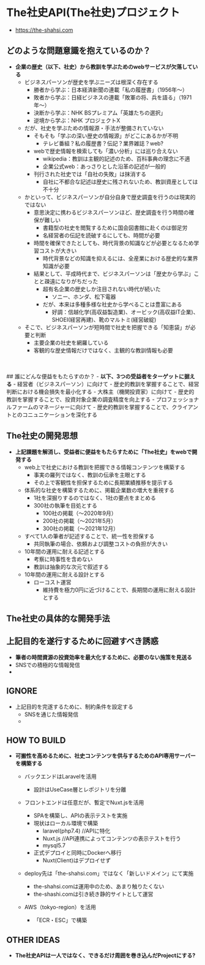 # The社史API(The社史)プロジェクト
   - https://the-shahsi.com
## どのような問題意識を抱えているのか？
- <strong>企業の歴史（以下、社史）から教訓を学ぶためのwebサービスが欠落している</strong>
   - ビジネスパーソンが歴史を学ぶニーズは根深く存在する
      - 勝者から学ぶ：日本経済新聞の連載「私の履歴書」（1956年〜）
      - 敗者から学ぶ：日経ビジネスの連載「敗軍の将、兵を語る」（1971年〜）
      - 決断から学ぶ：NHK BSプレミアム「英雄たちの選択」
      - 逆境から学ぶ：NHK プロジェクトX
   - だが、社史を学ぶための情報源・手法が整備されていない
      - そもそも「学ぶの深い歴史の情報源」がどこにあるかが不明
         - テレビ番組？私の履歴書？伝記？業界雑誌？web?
      - webで歴史情報を検索しても「濃い分析」には巡り合えない
         - wikipedia：教訓は主観的記述のため、百科事典の理念に不適
         - 企業公式web：あっさりとした沿革の記述が一般的
      - 刊行された社史では「自社の失敗」は抹消する
         - 自社に不都合な記述は歴史に残されないため、教訓資産としては不十分
   - かといって、ビジネスパーソンが自分自身で歴史調査を行うのは現実的ではない
      - 意思決定に携わるビジネスパーソンほど、歴史調査を行う時間の確保が難しい
         - 書籍型の社史を閲覧するために国会図書館に赴くのは御足労
         - 名経営者の伝記を読破するにしても、時間が必要
      - 時間を確保できたとしても、時代背景の知識などが必要となるため学習コストが大きい
         - 時代背景などの知識を抑えるには、全産業における歴史的な業界知識が必要
      - 結果として、平成時代まで、ビジネスパーソンは「歴史から学ぶ」ことと疎遠になりがちだった
         - 超有名企業の歴史しか注目されない時代が続いた
            - ソニー、ホンダ、松下電器
         - だが、本来は多種多様な社史から学べることは豊富にある
            - 好調：信越化学(高収益製造業)、オービック(高収益IT企業)、SHOEI(経営再建)、靴のマルトミ(経営破綻)
   - そこで、ビジネスパーソンが短時間で社史を把握できる「知恵袋」が必要と判断
      - 主要企業の社史を網羅している
      - 客観的な歴史情報だけではなく、主観的な教訓情報も必要
<br />
<br />
## 誰にどんな便益をもたらすのか？
- <strong>以下、3つの受益者をターゲットに据える</strong>
   - 経営者（ビジネスパーソン）に向けて
      - 歴史的教訓を掌握することで、経営判断における機会損失を最小化する
   - 大株主（機関投資家）に向けて
      - 歴史的教訓を掌握することで、投資対象企業の調査精度を向上する
   - プロフェッショナルファームのマネージャーに向けて
      - 歴史的教訓を掌握することで、クライアントとのコニュニケーションを深化する

## The社史の開発思想
- <strong>上記課題を解消し、受益者に便益をもたらすために「The社史」をwebで開発する</strong>
   - web上で社史における教訓を把握できる情報コンテンツを構築する
      - 事実の羅列ではなく、教訓の伝承を主眼とする
      - その上で客観性を担保するために長期業績推移を提示する
   - 体系的な社史を構築するために、掲載企業数の増大を重視する
      - 1社を深掘りするのではなく、1社の要点をまとめる
      - 300社の執筆を目処とする
         - 100社の掲載（〜2020年9月）
         - 200社の掲載（〜2021年5月）
         - 300社の掲載（〜2021年12月）
   - すべて1人の筆者が記述することで、統一性を担保する
      - 共同執筆の場合、依頼および調整コストの負担が大きい
   - 10年間の運用に耐える記述とする
      - 考察に時事性を含めない
      - 教訓は抽象的な次元で叙述する
   - 10年間の運用に耐える設計とする
      - ローコスト運営
         - 維持費を極力0円に近づけることで、長期間の運用に耐える設計とする

## The社史の具体的な開発手法


## 上記目的を遂行するために回避すべき誘惑
- <strong>筆者の時間資源の投資効率を最大化するために、必要のない施策を見送る</strong>
 - SNSでの積極的な情報発信
 - 


## IGNORE
 - 上記目的を完遂するために、制約条件を設定する
   - SNSを通じた情報発信
   - 

## HOW TO BUILD
- <b>可搬性を高めるために、社史コンテンツを供与するためのAPI専用サーバーを構築する</b>
   - バックエンドはLaravelを活用
      - 設計はUseCase層とレポジトリを分離
   - フロントエンドは任意だが、暫定でNuxt.jsを活用
      - SPAを構築し、APIの表示テストを実施
      - 現状はローカル環境で構築
         -  laravel(php7.4) //APIに特化
         -  Nuxt.js //API連携によってコンテンツの表示テストを行う
         -  mysql5.7
      - 正式デプロイと同時にDockerへ移行
         - Nuxt(Client)はデプロイせず

   - deploy先は「the-shahsi.com」ではなく「新しいドメイン」にて実施
       - the-shahsi.comは運用中のため、あまり触りたくない
       - the-shashi.comは引き続き静的サイトとして運営

    - AWS（tokyo-region）を活用
       - 「ECR・ESC」で構築

## OTHER IDEAS
- <b>The社史APIは一人ではなく、できるだけ周囲を巻き込んだProjectにする?</b>